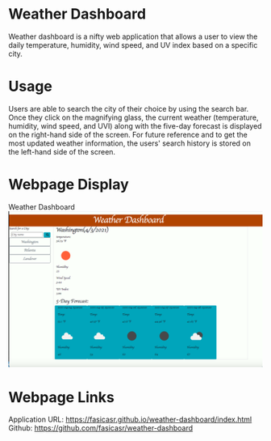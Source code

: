 # Weather Dashboard

Weather dashboard is a nifty web application that allows a user to view the daily temperature, humidity, wind speed, and UV index based on a specific city. 


# Usage 

Users are able to search the city of their choice by using the search bar. Once they click on the magnifying glass, the current weather (temperature, humidity, wind speed, and UVI) along with the five-day forecast is displayed on the right-hand side of the screen. For future reference and to get the most updated weather information, the users' search history is stored on the left-hand side of the screen.  

# Webpage Display 

Weather Dashboard 
![webpage](./images/webpage-screenshot.png)

# Webpage Links

Application URL: https://fasicasr.github.io/weather-dashboard/index.html
Github: https://github.com/fasicasr/weather-dashboard